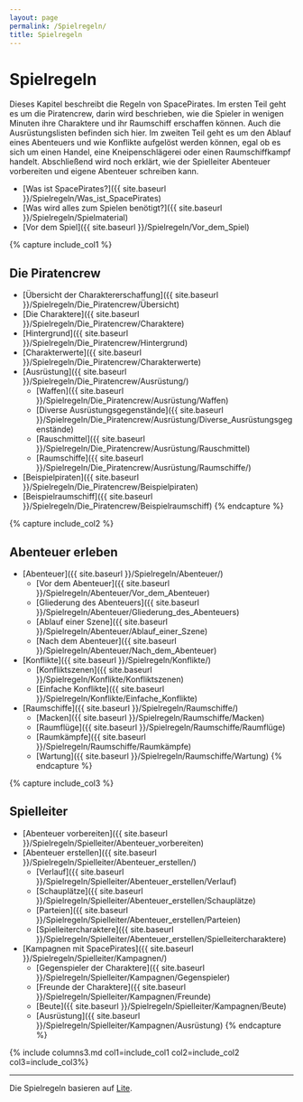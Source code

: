 ```yaml
---
layout: page
permalink: /Spielregeln/
title: Spielregeln
---
```


# Spielregeln

Dieses Kapitel beschreibt die Regeln von SpacePirates. Im ersten Teil geht es um die Piratencrew, darin wird beschrieben, wie die Spieler in wenigen Minuten ihre Charaktere und ihr Raumschiff erschaffen können. Auch die Ausrüstungslisten befinden sich hier. Im zweiten Teil geht es um den Ablauf eines Abenteuers und wie Konflikte aufgelöst werden können, egal ob es sich um einen Handel, eine Kneipenschlägerei oder einen Raumschiffkampf handelt. Abschließend wird noch erklärt, wie der Spielleiter Abenteuer vorbereiten und eigene Abenteuer schreiben kann.

- [Was ist SpacePirates?]({{ site.baseurl }}/Spielregeln/Was_ist_SpacePirates)
- [Was wird alles zum Spielen benötigt?]({{ site.baseurl }}/Spielregeln/Spielmaterial)
- [Vor dem Spiel]({{ site.baseurl }}/Spielregeln/Vor_dem_Spiel)

{% capture include_col1 %}

## Die Piratencrew

- [Übersicht der Charaktererschaffung]({{ site.baseurl }}/Spielregeln/Die_Piratencrew/Übersicht)
- [Die Charaktere]({{ site.baseurl }}/Spielregeln/Die_Piratencrew/Charaktere)
- [Hintergrund]({{ site.baseurl }}/Spielregeln/Die_Piratencrew/Hintergrund)
- [Charakterwerte]({{ site.baseurl }}/Spielregeln/Die_Piratencrew/Charakterwerte)
- [Ausrüstung]({{ site.baseurl }}/Spielregeln/Die_Piratencrew/Ausrüstung/)
  - [Waffen]({{ site.baseurl }}/Spielregeln/Die_Piratencrew/Ausrüstung/Waffen)
  - [Diverse Ausrüstungsgegenstände]({{ site.baseurl }}/Spielregeln/Die_Piratencrew/Ausrüstung/Diverse_Ausrüstungsgegenstände)
  - [Rauschmittel]({{ site.baseurl }}/Spielregeln/Die_Piratencrew/Ausrüstung/Rauschmittel)
  - [Raumschiffe]({{ site.baseurl }}/Spielregeln/Die_Piratencrew/Ausrüstung/Raumschiffe/)
- [Beispielpiraten]({{ site.baseurl }}/Spielregeln/Die_Piratencrew/Beispielpiraten)
- [Beispielraumschiff]({{ site.baseurl }}/Spielregeln/Die_Piratencrew/Beispielraumschiff)
{% endcapture %}

{% capture include_col2 %}

## Abenteuer erleben

- [Abenteuer]({{ site.baseurl }}/Spielregeln/Abenteuer/)
  - [Vor dem Abenteuer]({{ site.baseurl }}/Spielregeln/Abenteuer/Vor_dem_Abenteuer)
  - [Gliederung des Abenteuers]({{ site.baseurl }}/Spielregeln/Abenteuer/Gliederung_des_Abenteuers)
  - [Ablauf einer Szene]({{ site.baseurl }}/Spielregeln/Abenteuer/Ablauf_einer_Szene)
  - [Nach dem Abenteuer]({{ site.baseurl }}/Spielregeln/Abenteuer/Nach_dem_Abenteuer)
- [Konflikte]({{ site.baseurl }}/Spielregeln/Konflikte/)
  - [Konfliktszenen]({{ site.baseurl }}/Spielregeln/Konflikte/Konfliktszenen)
  - [Einfache Konflikte]({{ site.baseurl }}/Spielregeln/Konflikte/Einfache_Konflikte)
- [Raumschiffe]({{ site.baseurl }}/Spielregeln/Raumschiffe/)
  - [Macken]({{ site.baseurl }}/Spielregeln/Raumschiffe/Macken)
  - [Raumflüge]({{ site.baseurl }}/Spielregeln/Raumschiffe/Raumflüge)
  - [Raumkämpfe]({{ site.baseurl }}/Spielregeln/Raumschiffe/Raumkämpfe)
  - [Wartung]({{ site.baseurl }}/Spielregeln/Raumschiffe/Wartung)
{% endcapture %}

{% capture include_col3 %}

## Spielleiter

- [Abenteuer vorbereiten]({{ site.baseurl }}/Spielregeln/Spielleiter/Abenteuer_vorbereiten)
- [Abenteuer erstellen]({{ site.baseurl }}/Spielregeln/Spielleiter/Abenteuer_erstellen/)
  - [Verlauf]({{ site.baseurl }}/Spielregeln/Spielleiter/Abenteuer_erstellen/Verlauf)
  - [Schauplätze]({{ site.baseurl }}/Spielregeln/Spielleiter/Abenteuer_erstellen/Schauplätze)
  - [Parteien]({{ site.baseurl }}/Spielregeln/Spielleiter/Abenteuer_erstellen/Parteien)
  - [Spielleitercharaktere]({{ site.baseurl }}/Spielregeln/Spielleiter/Abenteuer_erstellen/Spielleitercharaktere)
- [Kampagnen mit SpacePirates]({{ site.baseurl }}/Spielregeln/Spielleiter/Kampagnen/)
  - [Gegenspieler der Charaktere]({{ site.baseurl }}/Spielregeln/Spielleiter/Kampagnen/Gegenspieler)
  - [Freunde der Charaktere]({{ site.baseurl }}/Spielregeln/Spielleiter/Kampagnen/Freunde)
  - [Beute]({{ site.baseurl }}/Spielregeln/Spielleiter/Kampagnen/Beute)
  - [Ausrüstung]({{ site.baseurl }}/Spielregeln/Spielleiter/Kampagnen/Ausrüstung)
{% endcapture %}

{% include columns3.md col1=include_col1 col2=include_col2 col3=include_col3%}

***

Die Spielregeln basieren auf [Lite](https://lite.jcgames.de/).
